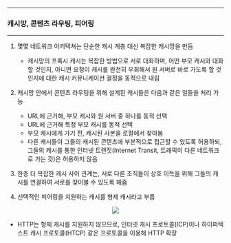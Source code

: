 -----
### 캐시망, 콘텐츠 라우팅, 피어링
-----
1. 몇몇 네트워크 아키텍쳐는 단순한 캐시 계층 대신 복잡한 캐시망을 만듬
   - 캐시망의 프록시 캐시는 복잡한 방법으로 서로 대화하며, 어떤 부모 캐시와 대화할 것인지, 아니면 요청이 캐시를 완전히 우회해서 원 서버로 바로 가도록 할 것인지에 대한 캐시 커뮤니케이션 결정을 동적으로 내림

2. 캐시망 안에서 콘텐츠 라우팅을 위해 설계된 캐시들은 다음과 같은 일들을 처리 가능
   - URL에 근거해, 부모 캐시와 원 서버 중 하나를 동적 선택
   - URL에 근거해 특정 부모 캐시를 동적 선택
   - 부모 캐시에게 가기 전, 캐시된 사본을 로컬에서 찾아봄
   - 다른 캐시들이 그들의 캐시된 콘텐츠에 부분적으로 접근할 수 있도록 허용하되, 그들의 캐시를 통한 인터넷 트랜짓(Internet Transit, 트래픽이 다른 네트워크로 가는 것)은 허용하지 않음

3. 한층 더 복잡한 캐시 사이 관계는, 서로 다른 조직들이 상호 이득을 위해 그들의 캐시를 연결하여 서로를 찾아볼 수 있도록 해줌
4. 선택적인 피어링을 지원하는 캐시를 형제 캐시라고 부름
<div align="center">
<img src="https://github.com/user-attachments/assets/d3fc548f-3bac-4b86-9f55-090a6cfe11a8">
</div>

   - HTTP는 형제 캐시를 지원하지 않으므로, 인터넷 캐시 프로토콜(ICP)이나 하이퍼텍스트 캐시 프로토콜(HTCP) 같은 프로토콜을 이용해 HTTP 확장
